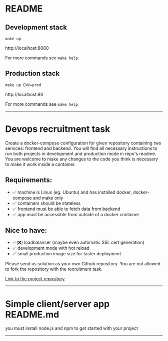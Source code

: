 # README

## Development stack
```
make up
```
http://localhost:8080

For more commands see `make help`.

## Production stack 
```
make up ENV=prod
```
http://localhost:80

For more commands see `make help`

---

# Devops recruitment task

Create a docker-compose configuration for given repository containing two services: frontend and backend. You will find all necessary instructions to run both projects in development and production mode in repo's readme. You are welcome to make any changes to the code you think is necessary to make it work inside a container.

## Requirements:
* ✅ machine is Linux (eg. Ubuntu) and has installed docker, docker-compose and make only
* ✅ containers should be stateless
* ✅ frontend must be able to fetch data from backend
* ✅ app must be accessible from outside of a docker container

## Nice to have:
* ✅(❌) loadbalancer (maybe even automatic SSL cert generation)
* ✅ development mode with hot reload
* ✅ small production image size for faster deployment

Please send us solution as your own Github repository. You are not allowed to fork the repository with the recruitment task.

[Link to the project repository](https://github.com/skygate/app-example)

---

# Simple client/server app README.md

you must install node.js and npm to get started with your project

---
